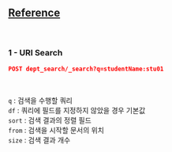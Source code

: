 ## [Reference](https://www.elastic.co/guide/en/elasticsearch/reference/current/search.html)

<br/>

### 1 - URI Search

```json
POST dept_search/_search?q=studentName:stu01
```

<br/>

`q` : 검색을 수행할 쿼리  
`df` : 쿼리에 필드를 지정하지 않았을 경우 기본값  
`sort` : 검색 결과의 정렬 필드  
`from` : 검색을 시작할 문서의 위치  
`size` : 검색 결과 개수
